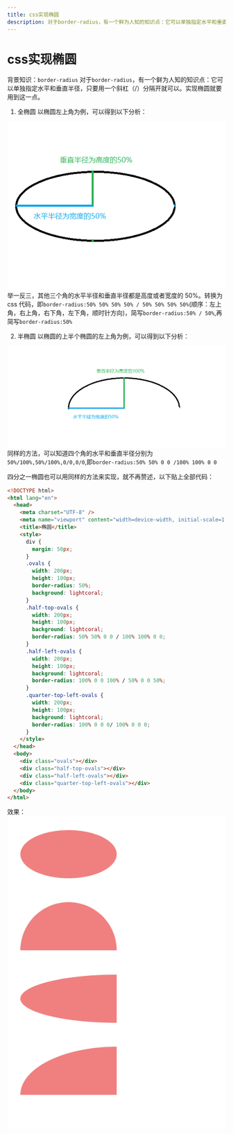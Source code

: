 ```yaml
---
title: css实现椭圆
description: 对于border-radius，有一个鲜为人知的知识点：它可以单独指定水平和垂直半径，只要用一个斜杠（/）分隔开就可以。实现椭圆就要用到这一点。s
---
```


# css实现椭圆

背景知识：`border-radius`
对于`border-radius`，有一个鲜为人知的知识点：它可以单独指定水平和垂直半径，只要用一个斜杠（/）分隔开就可以。实现椭圆就要用到这一点。

1. 全椭圆
   以椭圆左上角为例，可以得到以下分析：

![椭圆左上角分析](./media/md/elliptic-left-top.png)
举一反三，其他三个角的水平半径和垂直半径都是高度或者宽度的 50%。转换为 css 代码，即`border-radius:50% 50% 50% 50% / 50% 50% 50% 50%`(顺序：左上角，右上角，右下角，左下角，顺时针方向)，简写`border-radius:50% / 50%`,再简写`border-radius:50%`

2. 半椭圆
   以椭圆的上半个椭圆的左上角为例，可以得到以下分析：

![半椭圆左上角分析](./media/md/half-elliptic-left-top.png)
同样的方法，可以知道四个角的水平和垂直半径分别为`50%/100%,50%/100%,0/0,0/0`,即`border-radius:50% 50% 0 0 /100% 100% 0 0`

四分之一椭圆也可以用同样的方法来实现，就不再赘述，以下贴上全部代码：

```html
<!DOCTYPE html>
<html lang="en">
  <head>
    <meta charset="UTF-8" />
    <meta name="viewport" content="width=device-width, initial-scale=1.0" />
    <title>椭圆</title>
    <style>
      div {
        margin: 50px;
      }
      .ovals {
        width: 200px;
        height: 100px;
        border-radius: 50%;
        background: lightcoral;
      }
      .half-top-ovals {
        width: 200px;
        height: 100px;
        background: lightcoral;
        border-radius: 50% 50% 0 0 / 100% 100% 0 0;
      }
      .half-left-ovals {
        width: 200px;
        height: 100px;
        background: lightcoral;
        border-radius: 100% 0 0 100% / 50% 0 0 50%;
      }
      .quarter-top-left-ovals {
        width: 200px;
        height: 100px;
        background: lightcoral;
        border-radius: 100% 0 0 0/ 100% 0 0 0;
      }
    </style>
  </head>
  <body>
    <div class="ovals"></div>
    <div class="half-top-ovals"></div>
    <div class="half-left-ovals"></div>
    <div class="quarter-top-left-ovals"></div>
  </body>
</html>
```

效果：
![所有效果.jpg](./media/md/elliptic-all.png)

